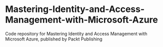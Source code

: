 # Mastering-Identity-and-Access-Management-with-Microsoft-Azure
Code repository for Mastering Identity and Access Management with Microsoft Azure, published by Packt Publishing
